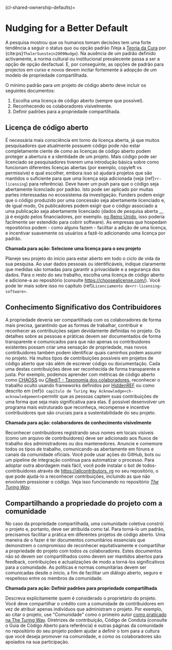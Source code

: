 (cl-shared-ownership-defaults)=
# Nudging for a Better Default

A pesquisa mostrou que os humanos tomam decisões tem uma forte tendência a seguir o status quo ou opção padrão (Veja a [Teoria da Cura](https://www.imperial.ac.uk/nudgeomics/about/what-is-nudge-theory/) por {cite:ps}`ThalerSunstein2009Nudge`). Na ausência de um padrão definido activamente, a norma cultural ou institucional prevalecente passa a ser a opção de opção desfactual. E, por conseguinte, as opções de padrão para projectos em curso e novos devem incitar fortemente à adopção de um modelo de propriedade compartilhada.

O mínimo padrão para um projeto de código aberto deve incluir os seguintes documentos:
1. Escolha uma licença de código aberto (sempre que possível).
2. Reconhecendo os colaboradores visivelmente.
3. Definir padrões para a propriedade compartilhada.

## Licença de código aberto

É necessária mais consciência em torno da licença aberta, já que muitos pesquisadores que atualmente possuem código pode não estar completamente ciente de como as licenças de código aberto podem proteger a abertura e a identidade de um projeto. Mais código pode ser licenciado se pesquisadores tiverem uma introdução básica sobre como funcionam diferentes licenças abertas (por exemplo, copyleft vs permissive) e qual escolher, embora isso só ajudará projetos que são mantidos o suficiente para que uma licença seja adicionada (veja {ref}`rr-licensing`) para referência). Deve haver um push para que o código seja abertamente licenciado por padrão. Isto pode ser aplicado por muitas partes interessadas no ecossistema da investigação. Funders podem exigir que o código produzido por uma concessão seja abertamente licenciado e, de igual modo, Os publicadores podem exigir que o código associado a uma publicação seja abertamente licenciado (dados de pesquisa aberta __ já é exigido pelos financiadores, por exemplo. [no Reino Unido](https://www.ukri.org/about-us/policies-standards-and-data/good-research-resource-hub/open-research/), isso poderia facilmente ser estendido para cobrir software). As empresas que hospedam repositórios podem - como alguns fazem - facilitar a adição de uma licença, e incentivar suavemente os usuários a fazê-lo adicionando uma licença por padrão.

**Chamada para ação: Selecione uma licença para o seu projeto**

Planeje seu projeto do início para estar aberto em todo o ciclo de vida da sua pesquisa. Ao usar dados pessoais ou identificáveis, indique claramente que medidas são tomadas para garantir a privacidade e a segurança dos dados. Para o resto do seu trabalho, escolha uma licença de código aberto e adicione-a ao repositório (consulte https://choosealicense.com/). Você pode ler mais sobre isso no capítulo {ref}`Licenciamento de<rr-licensing-software>`.

## Conhecimento Significativo dos Contribuidores

A propriedade deveria ser compartilhada com os colaboradores de forma mais precisa, garantindo que as formas de trabalhar, contribuir e reconhecer as contribuições sejam devidamente definidas no projeto. Os detalhes sobre as pessoas e práticas devem ser documentados de forma transparente e comunicados para que não apenas os contribuidores existentes possam criar uma sensação de propriedade, mas novos contribuidores também podem identificar quais caminhos podem assumir no projeto. Há muitos tipos de contribuições possíveis em projetos de código aberto que vão além de escrever código ou documentação. Cada uma destas contribuições deve ser reconhecida de forma transparente e justa. Por exemplo, podemos aprender com métricas de código aberto como [CHAOSS](https://chaoss.community/) ou [CRediT - Taxonomia dos colaboradores](https://casrai.org/credit/), reconhecer o trabalho oculto usando frameworks definidos por [HiddenREF](https://hidden-ref.org/) ou como descrito em {ref}`O capítulo de Turing Way Acknowledge<ch-acknowledgement>`permitir que as pessoas captem suas contribuições de uma forma que seja mais significativa para elas. É possível desenvolver um programa mais estruturado que reconheça, recompense e incentive contribuidores que são cruciais para a sustentabilidade do seu projeto.

**Chamada para ação: colaboradores de conhecimento visivelmente**

Reconhecer contribuidores registrando seus nomes em locais visíveis (como um arquivo de contribuidores) deve ser adicionado aos fluxos de trabalho dos administradores ou dos mantenedores. Anuncie e comemore todos os tipos de trabalho, comunicando-as abertamente em fóruns e canais da comunidade oficiais. Você pode usar ações do GitHub, bots ou um pipeline de integração contínua para automatizar o processo. Para adoptar outra abordagem mais fácil, você pode instalar o bot de todos-contribuidores através de [https://allcontributors. rg](https://allcontributors.org) no seu repositório, o que pode ajudá-lo a reconhecer contribuições, incluindo as que não envolvem pressionar o código. Veja isso funcionando no repositório [_The Turing Way_](https://github.com/alan-turing-institute/the-turing-way#contributors).

## Compartilhando a propriedade do projeto com a comunidade

No caso da propriedade compartilhada, uma comunidade coletiva constrói o projeto e, portanto, deve ser atribuída como tal. Para torná-lo um padrão, precisamos facilitar a prática em diferentes projetos de código aberto. Uma maneira de o fazer é ter documentos comunitários essenciais que demonstrem o compromisso de reconhecer equitativamente e compartilhar a propriedade do projeto com todos os colaboradores. Estes documentos não só devem ser compartilhados como devem ser mantidos abertos para feedback, contribuições e actualizações de modo a torná-los significativos para a comunidade. As políticas e normas comunitárias devem ser comunicadas desde o início, a fim de facilitar um diálogo aberto, seguro e respeitoso entre os membros da comunidade.

**Chamada para ação: Definir padrões para propriedade compartilhada**

Descreva explicitamente quem é considerado o proprietário do projeto. Você deve compartilhar o crédito com a comunidade de contribuidores em vez de atribuir apenas indivíduos que administram o projeto. Por exemplo, ao citar o projeto, use "Comunidade" como o primeiro autor [como praticado na The Turing Way](https://the-turing-way.netlify.app/welcome.html#citing-the-turing-way). Diretrizes de contribuição, Código de Conduta (consulte o Guia de Código Aberto para referência) e outras páginas da comunidade no repositório do seu projeto podem ajudar a definir o tom para a cultura que você deseja promover na comunidade, e como os colaboradores são apoiados na sua participação.
